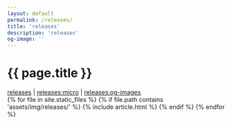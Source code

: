 ```yaml
---
layout: default
permalink: /releases/
title: 'releases'
description: 'releases'
og-image: ''
---
```


<style>
  article {max-width:25%;}
</style>

# {{ page.title }}

<nav>
  <a href="/releases/">releases</a> |
  <a href="/releases/micro/">releases:micro</a> |
  <a href="/releases/og-images/">releases:og-images</a>
</nav>

<section>
  {% for file in site.static_files %}
    {% if file.path contains 'assets/img/releases/' %}
      {% include article.html %}
    {% endif %}
  {% endfor %}
</section>
